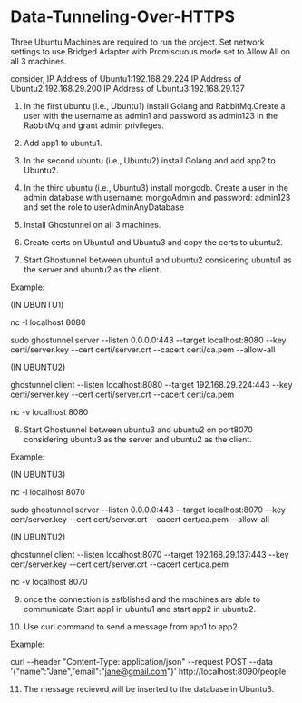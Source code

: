 # Data-Tunneling-Over-HTTPS

Three Ubuntu Machines are required to run the project.
Set network settings to use Bridged Adapter with Promiscuous mode set to Allow All on all 3 machines.

consider,
IP Address of Ubuntu1:192.168.29.224
IP Address of Ubuntu2:192.168.29.200
IP Address of Ubuntu3:192.168.29.137

1) In the first ubuntu (i.e., Ubuntu1) install Golang and RabbitMq.Create a user with the username as admin1 and password as admin123 in the RabbitMq and grant admin privileges.

2) Add app1 to ubuntu1.

3) In the second ubuntu (i.e., Ubuntu2) install Golang and add app2 to Ubuntu2.

4) In the third ubuntu (i.e., Ubuntu3) install mongodb. Create a user in the admin database with username: mongoAdmin and password: admin123 and set the role to userAdminAnyDatabase

5) Install Ghostunnel on all 3 machines.

6) Create certs on Ubuntu1 and Ubuntu3 and copy the certs to ubuntu2.

7) Start Ghostunnel between ubuntu1 and ubuntu2 considering ubuntu1 as the server and ubuntu2 as the client.

Example: 

(IN UBUNTU1)

nc -l localhost 8080

sudo ghostunnel server     --listen 0.0.0.0:443     --target localhost:8080    --key certi/server.key --cert certi/server.crt     --cacert certi/ca.pem     --allow-all

(IN UBUNTU2)

ghostunnel client     --listen localhost:8080     --target 192.168.29.224:443     --key certi/server.key     --cert certi/server.crt     --cacert certi/ca.pem

 nc -v localhost 8080


8) Start Ghostunnel between ubuntu3 and ubuntu2 on port8070 considering ubuntu3 as the server and ubuntu2 as the client.

Example:

(IN UBUNTU3)

nc -l localhost 8070

sudo ghostunnel server     --listen 0.0.0.0:443     --target localhost:8070    --key cert/server.key --cert cert/server.crt     --cacert cert/ca.pem     --allow-all


(IN UBUNTU2)

ghostunnel client     --listen localhost:8070     --target 192.168.29.137:443     --key cert/server.key     --cert cert/server.crt     --cacert cert/ca.pem

nc -v localhost 8070


9) once the connection is estblished and the machines are able to communicate Start app1 in ubuntu1 and start app2 in ubuntu2.

10) Use curl command to send a message from app1 to app2.

Example: 

curl --header "Content-Type: application/json"      --request POST      --data '{"name":"Jane","email":"jane@gmail.com"}'       http://localhost:8090/people

11) The message recieved will be inserted to the database in Ubuntu3.
